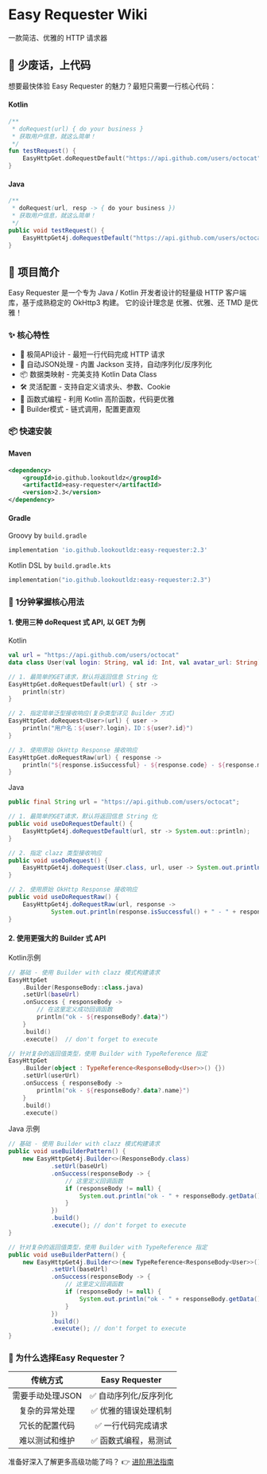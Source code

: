 # Easy Requester Wiki

一款简洁、优雅的 HTTP 请求器

## 🚀 少废话，上代码

想要最快体验 Easy Requester 的魅力？最短只需要一行核心代码：
#### Kotlin

```kotlin
/**
 * doRequest(url) { do your business } 
 * 获取用户信息，就这么简单！
 */
fun testRequest() {
    EasyHttpGet.doRequestDefault("https://api.github.com/users/octocat") { println("用户信息: $it") }
}
```
#### Java
```java
/**
 * doRequest(url, resp -> { do your business })
 * 获取用户信息，就这么简单！
 */
public void testRequest() {
    EasyHttpGet4j.doRequestDefault("https://api.github.com/users/octocat", str -> System.out.println("用户信息: " + str));
}
```

## 📖 项目简介
Easy Requester 是一个专为 Java / Kotlin 开发者设计的轻量级 HTTP 客户端库，基于成熟稳定的 OkHttp3 构建。
它的设计理念是 优雅、优雅、还 TMD 是优雅！

### ✨ 核心特性
- 🎯 极简API设计 - 最短一行代码完成 HTTP 请求
- 🔄 自动JSON处理 - 内置 Jackson 支持，自动序列化/反序列化
- 📦 数据类映射 - 完美支持 Kotlin Data Class
- 🛠️ 灵活配置 - 支持自定义请求头、参数、Cookie
- 🎨 函数式编程 - 利用 Kotlin 高阶函数，代码更优雅
- 🔧 Builder模式 - 链式调用，配置更直观

### 📦 快速安装 

#### Maven

``` xml
<dependency>
    <groupId>io.github.lookoutldz</groupId>
    <artifactId>easy-requester</artifactId>
    <version>2.3</version>
</dependency>
```

#### Gradle
Groovy by ``build.gradle``
```groovy
implementation 'io.github.lookoutldz:easy-requester:2.3'
```
Kotlin DSL by ``build.gradle.kts``
```kotlin
implementation("io.github.lookoutldz:easy-requester:2.3")
```

### 🎯 1分钟掌握核心用法
#### 1. 使用三种 doRequest 式 API, 以 GET 为例

Kotlin
```kotlin
val url = "https://api.github.com/users/octocat"
data class User(val login: String, val id: Int, val avatar_url: String)

// 1. 最简单的GET请求，默认将返回信息 String 化
EasyHttpGet.doRequestDefault(url) { str ->
    println(str)
}

// 2. 指定简单泛型接收响应(复杂类型详见 Builder 方式)
EasyHttpGet.doRequest<User>(url) { user ->
    println("用户名：${user?.login}，ID：${user?.id}")
}

// 3. 使用原始 OkHttp Response 接收响应
EasyHttpGet.doRequestRaw(url) { response ->
    println("${response.isSuccessful} - ${response.code} - ${response.message}")
}
```

Java
```java
public final String url = "https://api.github.com/users/octocat";

// 1. 最简单的GET请求，默认将返回信息 String 化
public void useDoRequestDefault() {
    EasyHttpGet4j.doRequestDefault(url, str -> System.out::println);
}

// 2. 指定 clazz 类型接收响应
public void useDoRequest() {
    EasyHttpGet4j.doRequest(User.class, url, user -> System.out.println(user.id));
}

// 2. 使用原始 OkHttp Response 接收响应
public void useDoRequestRaw() {
    EasyHttpGet4j.doRequestRaw(url, response -> 
            System.out.println(response.isSuccessful() + " - " + response.code() + " - " + response.message()));
}
```
#### 2. 使用更强大的 Builder 式 API
Kotlin示例
```kotlin
// 基础 - 使用 Builder with clazz 模式构建请求
EasyHttpGet
    .Builder(ResponseBody::class.java)
    .setUrl(baseUrl)
    .onSuccess { responseBody ->
        // 在这里定义成功回调函数
        println("ok - ${responseBody?.data}")
    }
    .build()
    .execute()  // don't forget to execute

// 针对复杂的返回值类型，使用 Builder with TypeReference 指定
EasyHttpGet
    .Builder(object : TypeReference<ResponseBody<User>>() {})
    .setUrl(userUrl)
    .onSuccess { responseBody ->
        println("ok - ${responseBody?.data?.name}")
    }
    .build()
    .execute()
```

Java 示例
```java
// 基础 - 使用 Builder with clazz 模式构建请求
public void useBuilderPattern() {
    new EasyHttpGet4j.Builder<>(ResponseBody.class)
            .setUrl(baseUrl)
            .onSuccess(responseBody -> {
                // 这里定义回调函数
                if (responseBody != null) {
                    System.out.println("ok - " + responseBody.getData());
                }
            })
            .build()
            .execute(); // don't forget to execute
}

// 针对复杂的返回值类型，使用 Builder with TypeReference 指定
public void useBuilderPattern() {
    new EasyHttpGet4j.Builder<>(new TypeReference<ResponseBody<User>>() {})
            .setUrl(baseUrl)
            .onSuccess(responseBody -> {
                // 这里定义回调函数
                if (responseBody != null) {
                    System.out.println("ok - " + responseBody.getData());
                }
            })
            .build()
            .execute(); // don't forget to execute
}
```

### 🌟 为什么选择Easy Requester？

|    传统方式    | Easy Requester |
|:----------:|:--------------:|
| 需要手动处理JSON |  ✅ 自动序列化/反序列化  |
|  复杂的异常处理   |  ✅ 优雅的错误处理机制   |
|  冗长的配置代码   |   ✅ 一行代码完成请求   |
|  难以测试和维护   |  ✅ 函数式编程，易测试   |

准备好深入了解更多高级功能了吗？ 👉 [进阶用法指南](Advance.md)